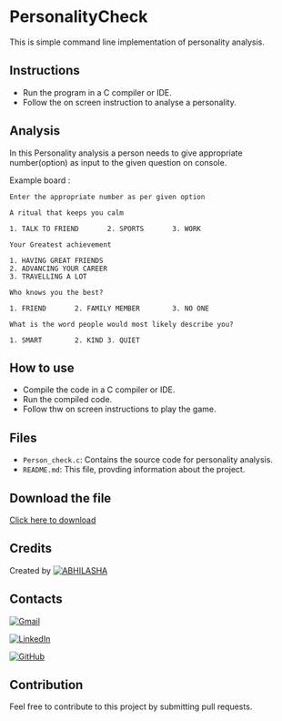 # PersonalityCheck

This is simple command line implementation of personality analysis.

  ## Instructions
  
- Run the program in a C compiler or IDE.
- Follow the on screen instruction to analyse a personality.

## Analysis
  
  In this Personality analysis a person needs to give appropriate number(option) as 
  input to the given question on console.

      
Example board :
  ```[bash]
  Enter the appropriate number as per given option

  A ritual that keeps you calm

  1. TALK TO FRIEND       2. SPORTS       3. WORK

Your Greatest achievement

1. HAVING GREAT FRIENDS  
2. ADVANCING YOUR CAREER 
3. TRAVELLING A LOT

Who knows you the best?

1. FRIEND       2. FAMILY MEMBER        3. NO ONE

What is the word people would most likely describe you?

1. SMART        2. KIND 3. QUIET

```
## How to use

- Compile the code in a C compiler or IDE.
- Run the compiled code.
- Follow thw on screen instructions to play the game.

## Files

- `Person_check.c`: Contains the source code for personality analysis.
- `README.md`: This file, provding information about the project.
  
## Download the file
<a href="https://raw.githubusercontent.com/Abhilasha-Bhatt/PersonalityCheck/main/Person_Check.c" download="Person_Check.c">Click here to download</a>
## Credits
Created by [![ABHILASHA](https://img.shields.io/badge/ABHILASHA-Profile-blue?style=for-the-badge)](https://www.linkedin.com/in/abhilasha-bhatt3/)

## Contacts

[![Gmail](https://img.shields.io/badge/-Gmail-D14836?logo=gmail&logoColor=white&style=for-the-badge)](mailto:abhilashabhatt77@gmail.com)


[![LinkedIn](https://img.shields.io/badge/-LinkedIn-blue?logo=linkedin&logoColor=white&style=for-the-badge)](https://www.linkedin.com/in/abhilasha-bhatt3/)

[![GitHub](https://img.shields.io/badge/-GitHub-181717?logo=github&logoColor=white&style=for-the-badge)](https://github.com/Abhilasha-Bhatt)

## Contribution
Feel free to contribute to this project by submitting pull requests.

